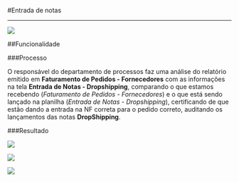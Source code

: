 #Entrada de notas

---

![](http://developers.connectparts.com.br/imagens/entradaNota01.png)

##Funcionalidade

###Processo

O responsável do departamento de processos faz uma análise do relatório emitido em **Faturamento de Pedidos - Fornecedores** com as informações na tela **Entrada de Notas - Dropshipping**, comparando o que estamos recebendo (*Faturamento de Pedidos - Fornecedores*) e o que está sendo lançado na planilha (*Entrada de Notas - Dropshipping*), certificando de que estão dando a entrada na NF correta para o pedido correto, auditando os lançamentos das notas **DropShipping**.

###Resultado

![](http://developers.connectparts.com.br/imagens/entradaNotaResultado.png)


![](http://developers.connectparts.com.br/imagens/entradaNotaEditar01.png)


![](http://developers.connectparts.com.br/imagens/entradaNotaCancelar.png)







